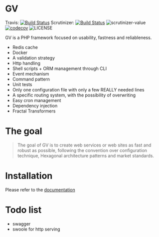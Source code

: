 # GV 
Travis: [![Build Status](https://travis-ci.org/veraguido/gv.svg?branch=master)](https://travis-ci.org/veraguido/gv) 
Scrutinizer: [![Build Status](https://scrutinizer-ci.com/g/veraguido/gv/badges/build.png?b=master)](https://scrutinizer-ci.com/g/veraguido/gv/build-status/master) <img src="https://scrutinizer-ci.com/g/veraguido/gv/badges/quality-score.png?b=master" alt="scrutinizer-value"> 
[![codecov](https://codecov.io/gh/veraguido/gv/branch/master/graph/badge.svg)](https://codecov.io/gh/veraguido/gv)
<img src="https://img.shields.io/badge/Licence-MIT-f6ca19.svg" alt="LICENSE" title="LICENSE"> 


GV is a PHP framework focused on usability, fastness and reliableness.

  - Redis cache
  - Docker
  - A validation strategy
  - Http handling
  - Shell scripts + ORM management through CLI
  - Event mechanism
  - Command pattern
  - Unit tests
  - Only one configuration file with only a few REALLY needed lines
  - A specific routing system, with the possibility of overwriting
  - Easy cron management
  - Dependency injection
  - Fractal Transformers

# The goal

> The goal of GV is to create web services or web sites
> as fast and robust as possible, following the
> convention over configuration technique, Hexagonal architecture patterns and market standards.

# Installation

Please refer to the [documentation](https://veraguido.github.io/gv-documentation/)


# Todo list
 - swagger
 - swoole for http serving